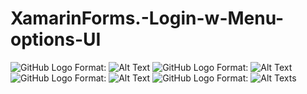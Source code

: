 # XamarinForms.-Login-w-Menu-options-UI

![GitHub Logo](/LoginPage.jpg)
Format: ![Alt Text](url)
![GitHub Logo](/LoginValidation.jpg)
Format: ![Alt Text](url)
![GitHub Logo](/SigUnValidation.jpg)
Format: ![Alt Text](url)
![GitHub Logo](/ChangeColorButton.jpg)
Format: ![Alt Text](url)s
